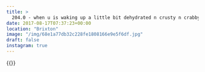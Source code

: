 ```yaml
---
title: >
  204.0 - when u is waking up a little bit dehydrated n crusty n crabby
date: 2017-08-17T07:37:23+00:00
location: "Brixton"
image: "/img/68e1a77db32c228fe1808166e9e5f6df.jpg"
draft: false
instagram: true
---
```


{{<photo src="/img/68e1a77db32c228fe1808166e9e5f6df.jpg">}}
